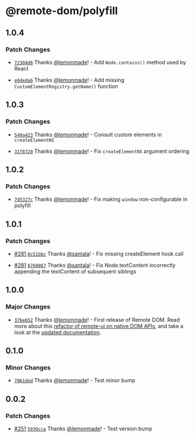 # @remote-dom/polyfill

## 1.0.4

### Patch Changes

- [`72304d6`](https://github.com/Shopify/remote-dom/commit/72304d6a76d28712c62698803d6ec65d9ac29614) Thanks [@lemonmade](https://github.com/lemonmade)! - Add `Node.contains()` method used by React

- [`e6deda6`](https://github.com/Shopify/remote-dom/commit/e6deda6b90c4c6cff94cac60619a7ef1deb7524e) Thanks [@lemonmade](https://github.com/lemonmade)! - Add missing `CustomElementRegistry.getName()` function

## 1.0.3

### Patch Changes

- [`549a423`](https://github.com/Shopify/remote-dom/commit/549a423b31d89354fa8ef91e8533eff69953d695) Thanks [@lemonmade](https://github.com/lemonmade)! - Consult custom elements in `createElementNS`

- [`31f8720`](https://github.com/Shopify/remote-dom/commit/31f8720e916ce8ac69bc079ba8e2aac089313605) Thanks [@lemonmade](https://github.com/lemonmade)! - Fix `createElementNS` argument ordering

## 1.0.2

### Patch Changes

- [`7d5327c`](https://github.com/Shopify/remote-dom/commit/7d5327ca3fd02f625bb404d43d9b0f7c9a3b079d) Thanks [@lemonmade](https://github.com/lemonmade)! - Fix making `window` non-configurable in polyfill

## 1.0.1

### Patch Changes

- [#281](https://github.com/Shopify/remote-dom/pull/281) [`0c51bbc`](https://github.com/Shopify/remote-dom/commit/0c51bbc2c7419ce23e1b8d02d4a0323c5b180672) Thanks [@santala](https://github.com/santala)! - Fix missing createElement hook call

- [#281](https://github.com/Shopify/remote-dom/pull/281) [`6768867`](https://github.com/Shopify/remote-dom/commit/6768867ac4f24059c30daeaf9d6dc1f4809b0155) Thanks [@santala](https://github.com/santala)! - Fix Node.textContent incorrectly appending the textContent of subsequent siblings

## 1.0.0

### Major Changes

- [`37be652`](https://github.com/Shopify/remote-dom/commit/37be652f288d1eec170c0be13b2da516f8db5dcf) Thanks [@lemonmade](https://github.com/lemonmade)! - First release of Remote DOM. Read more about this [refactor of remote-ui on native DOM APIs](https://github.com/Shopify/remote-dom/discussions/267), and take a look at the [updated documentation](/README.md).

## 0.1.0

### Minor Changes

- [`7061ded`](https://github.com/Shopify/remote-dom/commit/7061ded1da4699c6dd6a820eeb940a8af7c66d82) Thanks [@lemonmade](https://github.com/lemonmade)! - Test minor bump

## 0.0.2

### Patch Changes

- [#251](https://github.com/Shopify/remote-dom/pull/251) [`5939cca`](https://github.com/Shopify/remote-dom/commit/5939cca8112417124327bd26f9e2c21f4bf9b20a) Thanks [@lemonmade](https://github.com/lemonmade)! - Test version bump
